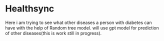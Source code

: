# Healthsync
Here i am trying to see what other diseases a person with diabetes can have with the help of Random tree model. will use gpt model for prediction of other diseases(this is work still in progress).
